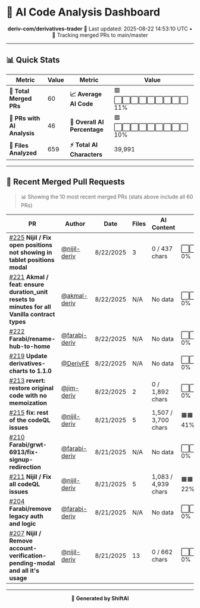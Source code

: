 # 🤖 AI Code Analysis Dashboard

<div align="center">

**deriv-com/derivatives-trader**
📅 Last updated: 2025-08-22 14:53:10 UTC • 🔄 Tracking merged PRs to main/master

</div>

---

## 📊 Quick Stats

| Metric | Value | Metric | Value |
|--------|-------|--------|-------|
| **📁 Total Merged PRs** | 60 | **📈 Average AI Code** | 🟥⬜⬜⬜⬜⬜⬜⬜⬜⬜ 11% |
| **🤖 PRs with AI Analysis** | 46 | **🎯 Overall AI Percentage** | 🟥⬜⬜⬜⬜⬜⬜⬜⬜⬜ 10% |
| **📄 Files Analyzed** | 659 | **⚡ Total AI Characters** | 39,991 |

---

## 🚀 Recent Merged Pull Requests

> 📊 Showing the 10 most recent merged PRs (stats above include all 60 PRs)

| PR | Author | Date | Files | AI Content | Percentage |
|----|--------|------|-------|------------|------------|
| [#225](#) **Nijil / Fix open positions not showing in tablet positions modal** | [@nijil-deriv](https://github.com/nijil-deriv) | 8/22/2025 | 3 | 0 / 437 chars | ⬜⬜⬜⬜⬜⬜⬜⬜⬜⬜⬜⬜⬜⬜⬜   0% |
| [#221](#) **Akmal / feat: ensure duration_unit resets to minutes for all Vanilla contract types** | [@akmal-deriv](https://github.com/akmal-deriv) | 8/22/2025 | N/A | No data | ⬜⬜⬜⬜⬜⬜⬜⬜⬜⬜⬜⬜⬜⬜⬜   0% |
| [#222](#) **Farabi/rename-hub-to-home** | [@farabi-deriv](https://github.com/farabi-deriv) | 8/22/2025 | N/A | No data | ⬜⬜⬜⬜⬜⬜⬜⬜⬜⬜⬜⬜⬜⬜⬜   0% |
| [#219](#) **Update derivatives-charts to 1.1.0** | [@DerivFE](https://github.com/DerivFE) | 8/22/2025 | N/A | No data | ⬜⬜⬜⬜⬜⬜⬜⬜⬜⬜⬜⬜⬜⬜⬜   0% |
| [#213](#) **revert: restore original code with no memoization** | [@jim-deriv](https://github.com/jim-deriv) | 8/22/2025 | 2 | 0 / 1,892 chars | ⬜⬜⬜⬜⬜⬜⬜⬜⬜⬜⬜⬜⬜⬜⬜   0% |
| [#215](#) **fix: rest of the codeQL issues** | [@nijil-deriv](https://github.com/nijil-deriv) | 8/21/2025 | 5 | 1,507 / 3,700 chars | 🟧🟧🟧🟧🟧🟧⬜⬜⬜⬜⬜⬜⬜⬜⬜  41% |
| [#210](#) **Farabi/grwt-6913/fix-signup-redirection** | [@farabi-deriv](https://github.com/farabi-deriv) | 8/21/2025 | N/A | No data | ⬜⬜⬜⬜⬜⬜⬜⬜⬜⬜⬜⬜⬜⬜⬜   0% |
| [#211](#) **Nijil / Fix all codeQL issues** | [@nijil-deriv](https://github.com/nijil-deriv) | 8/21/2025 | 5 | 1,083 / 4,939 chars | 🟧🟧🟧⬜⬜⬜⬜⬜⬜⬜⬜⬜⬜⬜⬜  22% |
| [#204](#) **Farabi/remove legacy auth and logic** | [@farabi-deriv](https://github.com/farabi-deriv) | 8/21/2025 | N/A | No data | ⬜⬜⬜⬜⬜⬜⬜⬜⬜⬜⬜⬜⬜⬜⬜   0% |
| [#207](#) **Nijil / Remove account-verification-pending-modal and all it's usage** | [@nijil-deriv](https://github.com/nijil-deriv) | 8/21/2025 | 13 | 0 / 662 chars | ⬜⬜⬜⬜⬜⬜⬜⬜⬜⬜⬜⬜⬜⬜⬜   0% |

---

<div align="center">

🚀 **Generated by ShiftAI**

</div>